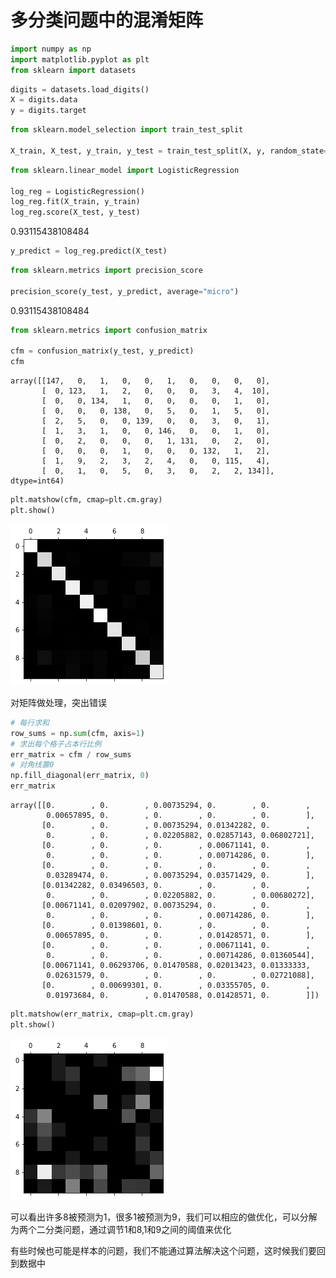 
# 多分类问题中的混淆矩阵

```python
import numpy as np
import matplotlib.pyplot as plt
from sklearn import datasets
```

```python
digits = datasets.load_digits()
X = digits.data
y = digits.target
```

```python
from sklearn.model_selection import train_test_split

X_train, X_test, y_train, y_test = train_test_split(X, y, random_state=666, test_size=0.8)
```

```python
from sklearn.linear_model import LogisticRegression

log_reg = LogisticRegression()
log_reg.fit(X_train, y_train)
log_reg.score(X_test, y_test)
```

0.93115438108484

```python
y_predict = log_reg.predict(X_test)
```

```python
from sklearn.metrics import precision_score

precision_score(y_test, y_predict, average="micro")
```

0.93115438108484

```python
from sklearn.metrics import confusion_matrix

cfm = confusion_matrix(y_test, y_predict)
cfm
```

    array([[147,   0,   1,   0,   0,   1,   0,   0,   0,   0],
           [  0, 123,   1,   2,   0,   0,   0,   3,   4,  10],
           [  0,   0, 134,   1,   0,   0,   0,   0,   1,   0],
           [  0,   0,   0, 138,   0,   5,   0,   1,   5,   0],
           [  2,   5,   0,   0, 139,   0,   0,   3,   0,   1],
           [  1,   3,   1,   0,   0, 146,   0,   0,   1,   0],
           [  0,   2,   0,   0,   0,   1, 131,   0,   2,   0],
           [  0,   0,   0,   1,   0,   0,   0, 132,   1,   2],
           [  1,   9,   2,   3,   2,   4,   0,   0, 115,   4],
           [  0,   1,   0,   5,   0,   3,   0,   2,   2, 134]], dtype=int64)

```python
plt.matshow(cfm, cmap=plt.cm.gray)
plt.show()
```

![png](..\assets\img\ClassificationPerformanceMeasures\9_output_8_0.png)

对矩阵做处理，突出错误

```python
# 每行求和
row_sums = np.sum(cfm, axis=1)
# 求出每个格子占本行比例
err_matrix = cfm / row_sums
# 对角线置0
np.fill_diagonal(err_matrix, 0)
err_matrix
```

    array([[0.        , 0.        , 0.00735294, 0.        , 0.        ,
            0.00657895, 0.        , 0.        , 0.        , 0.        ],
           [0.        , 0.        , 0.00735294, 0.01342282, 0.        ,
            0.        , 0.        , 0.02205882, 0.02857143, 0.06802721],
           [0.        , 0.        , 0.        , 0.00671141, 0.        ,
            0.        , 0.        , 0.        , 0.00714286, 0.        ],
           [0.        , 0.        , 0.        , 0.        , 0.        ,
            0.03289474, 0.        , 0.00735294, 0.03571429, 0.        ],
           [0.01342282, 0.03496503, 0.        , 0.        , 0.        ,
            0.        , 0.        , 0.02205882, 0.        , 0.00680272],
           [0.00671141, 0.02097902, 0.00735294, 0.        , 0.        ,
            0.        , 0.        , 0.        , 0.00714286, 0.        ],
           [0.        , 0.01398601, 0.        , 0.        , 0.        ,
            0.00657895, 0.        , 0.        , 0.01428571, 0.        ],
           [0.        , 0.        , 0.        , 0.00671141, 0.        ,
            0.        , 0.        , 0.        , 0.00714286, 0.01360544],
           [0.00671141, 0.06293706, 0.01470588, 0.02013423, 0.01333333,
            0.02631579, 0.        , 0.        , 0.        , 0.02721088],
           [0.        , 0.00699301, 0.        , 0.03355705, 0.        ,
            0.01973684, 0.        , 0.01470588, 0.01428571, 0.        ]])

```python
plt.matshow(err_matrix, cmap=plt.cm.gray)
plt.show()
```

![png](..\assets\img\ClassificationPerformanceMeasures\9_output_11_0.png)

可以看出许多8被预测为1，很多1被预测为9，我们可以相应的做优化，可以分解为两个二分类问题，通过调节1和8,1和9之间的阈值来优化

有些时候也可能是样本的问题，我们不能通过算法解决这个问题，这时候我们要回到数据中
